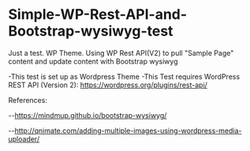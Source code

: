# Simple-WP-Rest-API-and-Bootstrap-wysiwyg-test
Just a test. WP Theme. Using WP Rest API(V2) to pull "Sample Page" content and update content with Bootstrap wysiwyg

-This test is set up as Wordpress Theme
-This Test requires WordPress REST API (Version 2): https://wordpress.org/plugins/rest-api/

References:

--https://mindmup.github.io/bootstrap-wysiwyg/

--http://qnimate.com/adding-multiple-images-using-wordpress-media-uploader/
